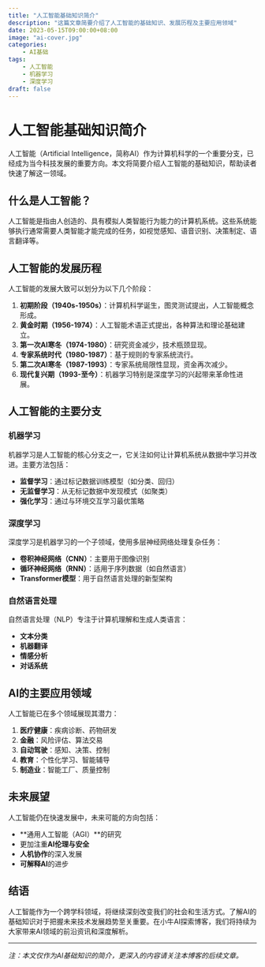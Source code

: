 ```yaml
---
title: "人工智能基础知识简介"
description: "这篇文章简要介绍了人工智能的基础知识、发展历程及主要应用领域"
date: 2023-05-15T09:00:00+08:00
image: "ai-cover.jpg"
categories:
    - AI基础
tags:
    - 人工智能
    - 机器学习
    - 深度学习
draft: false
---
```


# 人工智能基础知识简介

人工智能（Artificial Intelligence，简称AI）作为计算机科学的一个重要分支，已经成为当今科技发展的重要方向。本文将简要介绍人工智能的基础知识，帮助读者快速了解这一领域。

## 什么是人工智能？

人工智能是指由人创造的、具有模拟人类智能行为能力的计算机系统。这些系统能够执行通常需要人类智能才能完成的任务，如视觉感知、语音识别、决策制定、语言翻译等。

## 人工智能的发展历程

人工智能的发展大致可以划分为以下几个阶段：

1. **初期阶段（1940s-1950s）**：计算机科学诞生，图灵测试提出，人工智能概念形成。
2. **黄金时期（1956-1974）**：人工智能术语正式提出，各种算法和理论基础建立。
3. **第一次AI寒冬（1974-1980）**：研究资金减少，技术瓶颈显现。
4. **专家系统时代（1980-1987）**：基于规则的专家系统流行。
5. **第二次AI寒冬（1987-1993）**：专家系统局限性显现，资金再次减少。
6. **现代复兴期（1993-至今）**：机器学习特别是深度学习的兴起带来革命性进展。

## 人工智能的主要分支

### 机器学习

机器学习是人工智能的核心分支之一，它关注如何让计算机系统从数据中学习并改进。主要方法包括：

- **监督学习**：通过标记数据训练模型（如分类、回归）
- **无监督学习**：从无标记数据中发现模式（如聚类）
- **强化学习**：通过与环境交互学习最优策略

### 深度学习

深度学习是机器学习的一个子领域，使用多层神经网络处理复杂任务：

- **卷积神经网络（CNN）**：主要用于图像识别
- **循环神经网络（RNN）**：适用于序列数据（如自然语言）
- **Transformer模型**：用于自然语言处理的新型架构

### 自然语言处理

自然语言处理（NLP）专注于计算机理解和生成人类语言：

- **文本分类**
- **机器翻译**
- **情感分析**
- **对话系统**

## AI的主要应用领域

人工智能已在多个领域展现其潜力：

1. **医疗健康**：疾病诊断、药物研发
2. **金融**：风险评估、算法交易
3. **自动驾驶**：感知、决策、控制
4. **教育**：个性化学习、智能辅导
5. **制造业**：智能工厂、质量控制

## 未来展望

人工智能仍在快速发展中，未来可能的方向包括：

- **通用人工智能（AGI）**的研究
- 更加注重**AI伦理与安全**
- **人机协作**的深入发展
- **可解释AI**的进步

## 结语

人工智能作为一个跨学科领域，将继续深刻改变我们的社会和生活方式。了解AI的基础知识对于把握未来技术发展趋势至关重要。在小牛AI探索博客，我们将持续为大家带来AI领域的前沿资讯和深度解析。

---

*注：本文仅作为AI基础知识的简介，更深入的内容请关注本博客的后续文章。* 